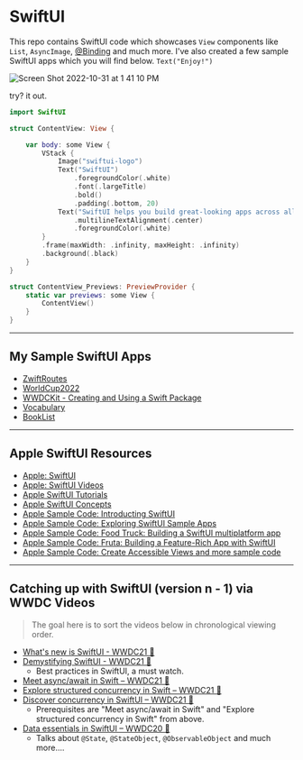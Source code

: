 # SwiftUI

This repo contains SwiftUI code which showcases `View` components like `List`, `AsyncImage`, [@Binding](binding.md) and much more. I've also created a few sample SwiftUI apps which you will find below. `Text("Enjoy!")`

![Screen Shot 2022-10-31 at 1 41 10 PM](https://user-images.githubusercontent.com/1819208/199073709-5de1df03-9e64-44c4-8784-cfe6f9177dca.png)


try? it out. 

```swift
import SwiftUI

struct ContentView: View {

    var body: some View {
        VStack {
            Image("swiftui-logo")
            Text("SwiftUI")
                .foregroundColor(.white)
                .font(.largeTitle)
                .bold()
                .padding(.bottom, 20)
            Text("SwiftUI helps you build great-looking apps across all Apple platforms with the power of Swift — and surprisingly little code. You can bring even better experiences to everyone, on any Apple device, using just one set of tools and APIs.")
                .multilineTextAlignment(.center)
                .foregroundColor(.white)
        }
        .frame(maxWidth: .infinity, maxHeight: .infinity)
        .background(.black)
    }
}

struct ContentView_Previews: PreviewProvider {
    static var previews: some View {
        ContentView()
    }
}
```

***

## My Sample SwiftUI Apps 

* [ZwiftRoutes](https://github.com/alexpaul/ZwiftRoutes/)
* [WorldCup2022](https://github.com/alexpaul/WorldCup2022/)
* [WWDCKit - Creating and Using a Swift Package](https://github.com/alexpaul/WWDCKit)
* [Vocabulary](https://github.com/alexpaul/Vocabulary/)
* [BookList](https://github.com/alexpaul/BookList/)

***

## Apple SwiftUI Resources 

* [Apple: SwiftUI](https://developer.apple.com/xcode/swiftui/)
* [Apple: SwiftUI Videos](https://developer.apple.com/videos/all-videos/?q=swiftui)
* [Apple SwiftUI Tutorials](https://developer.apple.com/tutorials/swiftui)
* [Apple SwiftUI Concepts](https://developer.apple.com/tutorials/swiftui-concepts)
* [Apple Sample Code: Introducting SwiftUI](https://developer.apple.com/tutorials/SwiftUI)
* [Apple Sample Code: Exploring SwiftUI Sample Apps](https://developer.apple.com/tutorials/Sample-Apps)
* [Apple Sample Code: Food Truck: Building a SwiftUI multiplatform app](https://developer.apple.com/documentation/swiftui/food_truck_building_a_swiftui_multiplatform_app)
* [Apple Sample Code: Fruta: Building a Feature-Rich App with SwiftUI](https://developer.apple.com/documentation/swiftui/fruta_building_a_feature-rich_app_with_swiftui)
* [Apple Sample Code: Create Accessible Views and more sample code](https://developer.apple.com/documentation/swiftui/creating_accessible_views)

***

## Catching up with SwiftUI (version n - 1) via WWDC Videos 

> The goal here is to sort the videos below in chronological viewing order.

* [What's new is SwiftUI - WWDC21 🔖](https://developer.apple.com/videos/play/wwdc2021/10018/)
* [Demystifying SwiftUI - WWDC21 🔖](https://developer.apple.com/videos/play/wwdc2021/10022/)
  * Best practices in SwiftUI, a must watch.
* [Meet async/await in Swift – WWDC21 🔖](https://developer.apple.com/videos/play/wwdc2021/10132/)
* [Explore structured concurrency in Swift – WWDC21 🔖](https://developer.apple.com/videos/play/wwdc2021/10134/)
* [Discover concurrency in SwiftUI – WWDC21 🔖](https://developer.apple.com/videos/play/wwdc2021/10019/)
  * Prerequisites are "Meet async/await in Swift" and "Explore structured concurrency in Swift" from above.
* [Data essentials in SwiftUI – WWDC20 🔖](https://developer.apple.com/videos/play/wwdc2020/10040/)
  * Talks about `@State`, `@StateObject`, `@ObservableObject` and much more....


